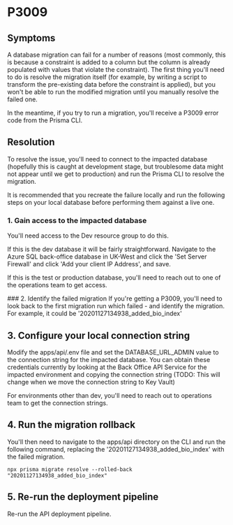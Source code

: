 # P3009

## Symptoms

A database migration can fail for a number of reasons (most commonly, this is because a constraint is added to a column but the column is already populated with values that violate the constraint). The first thing you'll need to do is resolve the migration itself (for example, by writing a script to transform the pre-existing data before the constraint is applied), but you won't be able to run the modified migration until you manually resolve the failed one.

In the meantime, if you try to run a migration, you'll receive a P3009 error code from the Prisma CLI.

## Resolution

To resolve the issue, you'll need to connect to the impacted database (hopefully this is caught at development stage, but troublesome data might not appear until we get to production) and run the Prisma CLI to resolve the migration.

It is recommended that you recreate the failure locally and run the following steps on your local database before performing them against a live one.

### 1. Gain access to the impacted database

You'll need access to the Dev resource group to do this.

If this is the dev database it will be fairly straightforward. Navigate to the Azure SQL back-office database in UK-West and click the 'Set Server Firewall' and click 'Add your client IP Address', and save.

If this is the test or production database, you'll need to reach out to one of the operations team to get access.

### 2. Identify the failed migration
If you're getting a P3009, you'll need to look back to the first migration run which failed - and identify the migration. For example, it could be '20201127134938_added_bio_index'

## 3. Configure your local connection string

Modify the apps/api/.env file and set the DATABASE_URL_ADMIN value to the connection string for the impacted database. You can obtain these credentials currently by looking at the Back Office API Service for the impacted environment and copying the connection string (TODO: This will change when we move the connection string to Key Vault)

For environments other than dev, you'll need to reach out to operations team to get the connection strings.

## 4. Run the migration rollback

You'll then need to navigate to the apps/api directory on the CLI and run the following command, replacing the '20201127134938_added_bio_index' with the failed migration.

```
npx prisma migrate resolve --rolled-back "20201127134938_added_bio_index"
```

## 5. Re-run the deployment pipeline

Re-run the API deployment pipeline.
